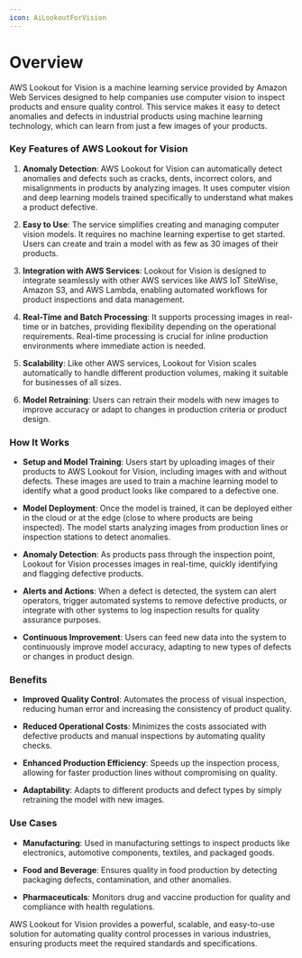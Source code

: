 ```yaml
---
icon: AiLookoutForVision
---
```

# Overview

AWS Lookout for Vision is a machine learning service provided by Amazon Web Services designed to help companies use computer vision to inspect products and ensure quality control. This service makes it easy to detect anomalies and defects in industrial products using machine learning technology, which can learn from just a few images of your products.

### Key Features of AWS Lookout for Vision

1. **Anomaly Detection**: AWS Lookout for Vision can automatically detect anomalies and defects such as cracks, dents, incorrect colors, and misalignments in products by analyzing images. It uses computer vision and deep learning models trained specifically to understand what makes a product defective.
    
2. **Easy to Use**: The service simplifies creating and managing computer vision models. It requires no machine learning expertise to get started. Users can create and train a model with as few as 30 images of their products.
    
3. **Integration with AWS Services**: Lookout for Vision is designed to integrate seamlessly with other AWS services like AWS IoT SiteWise, Amazon S3, and AWS Lambda, enabling automated workflows for product inspections and data management.
    
4. **Real-Time and Batch Processing**: It supports processing images in real-time or in batches, providing flexibility depending on the operational requirements. Real-time processing is crucial for inline production environments where immediate action is needed.
    
5. **Scalability**: Like other AWS services, Lookout for Vision scales automatically to handle different production volumes, making it suitable for businesses of all sizes.
    
6. **Model Retraining**: Users can retrain their models with new images to improve accuracy or adapt to changes in production criteria or product design.
    

### How It Works

- **Setup and Model Training**: Users start by uploading images of their products to AWS Lookout for Vision, including images with and without defects. These images are used to train a machine learning model to identify what a good product looks like compared to a defective one.
    
- **Model Deployment**: Once the model is trained, it can be deployed either in the cloud or at the edge (close to where products are being inspected). The model starts analyzing images from production lines or inspection stations to detect anomalies.
    
- **Anomaly Detection**: As products pass through the inspection point, Lookout for Vision processes images in real-time, quickly identifying and flagging defective products.
    
- **Alerts and Actions**: When a defect is detected, the system can alert operators, trigger automated systems to remove defective products, or integrate with other systems to log inspection results for quality assurance purposes.
    
- **Continuous Improvement**: Users can feed new data into the system to continuously improve model accuracy, adapting to new types of defects or changes in product design.
    

### Benefits

- **Improved Quality Control**: Automates the process of visual inspection, reducing human error and increasing the consistency of product quality.
    
- **Reduced Operational Costs**: Minimizes the costs associated with defective products and manual inspections by automating quality checks.
    
- **Enhanced Production Efficiency**: Speeds up the inspection process, allowing for faster production lines without compromising on quality.
    
- **Adaptability**: Adapts to different products and defect types by simply retraining the model with new images.
    

### Use Cases

- **Manufacturing**: Used in manufacturing settings to inspect products like electronics, automotive components, textiles, and packaged goods.
    
- **Food and Beverage**: Ensures quality in food production by detecting packaging defects, contamination, and other anomalies.
    
- **Pharmaceuticals**: Monitors drug and vaccine production for quality and compliance with health regulations.
    

AWS Lookout for Vision provides a powerful, scalable, and easy-to-use solution for automating quality control processes in various industries, ensuring products meet the required standards and specifications.